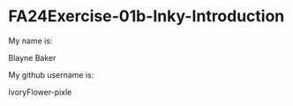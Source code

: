 # FA24Exercise-01b-Inky-Introduction

My name is:

Blayne Baker

My github username is:

IvoryFlower-pixle
